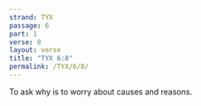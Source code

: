 ```yaml
---
strand: TYX
passage: 6
part: 1
verse: 8
layout: verse
title: "TYX 6:8"
permalink: /TYX/6/8/
---
```

To ask why is to worry about causes and reasons.
